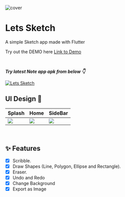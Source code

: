 

![cover](https://user-images.githubusercontent.com/83513508/203124931-8cd5f5fd-1c9e-4e19-92c7-62755b887ddd.png)

# Lets Sketch

A simple Sketch app made with Flutter

Try out the DEMO here
[Link to Demo](https://lss/)

<br />

***Try latest Note app apk from below 👇***

[![Lets Sketch](https://img.shields.io/badge/NoteApp-APK-black.svg?style=for-the-badge&logo=android)](https://github.com/mdzihad89/note_app_jetpack_compose/releases/download/v1.0.0/NoteApp.apk)


## UI Design 🎨

Splash | Home | SideBar
--- | --- | --
![](https://user-images.githubusercontent.com/83513508/203127230-c43bf439-fba9-4333-a7f3-8305e3909f69.jpg) | ![](https://user-images.githubusercontent.com/83513508/203127209-fcf3abcd-9164-4dbc-bea3-e7a9e51815fa.jpg) | ![](https://user-images.githubusercontent.com/83513508/203128313-c62a6e84-3b9e-40ce-a798-923f3f8e9a19.jpg)

<br />


## ✨ Features

- [x] Scribble.
- [x] Draw Shapes (Line, Polygon, Ellipse and Rectangle).
- [x] Eraser.
- [x] Undo and Redo
- [x] Change Background 
- [x] Export as Image
